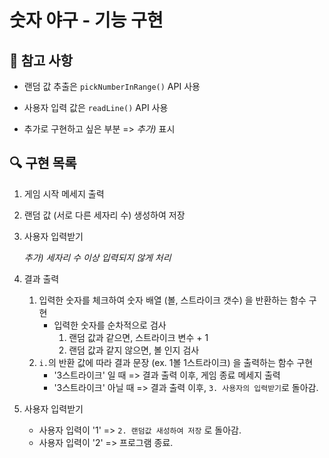 # 숫자 야구 - 기능 구현

## 📮 참고 사항

- 랜덤 값 추출은 `pickNumberInRange()` API 사용
- 사용자 입력 값은 `readLine()` API 사용
  

- 추가로 구현하고 싶은 부분 => *추가)* 표시

## 🔍 구현 목록

1. 게임 시작 메세지 출력


2. 랜덤 값 (서로 다른 세자리 수) 생성하여 저장
  

3. 사용자 입력받기

   *추가) 세자리 수 이상 입력되지 않게 처리*
  

4. 결과 출력
  
   1) 입력한 숫자를 체크하여 숫자 배열 (볼, 스트라이크 갯수) 을 반환하는 함수 구현
      * 입력한 숫자를 순차적으로 검사
        1) 랜덤 값과 같으면, 스트라이크 변수 + 1
        2) 랜덤 값과 같지 않으면, 볼 인지 검사
   2) `i.`의 반환 값에 따라 결과 문장 (ex. 1볼 1스트라이크) 을 출력하는 함수 구현
      * '3스트라이크' 일 때 => 결과 출력 이후, 게임 종료 메세지 출력
      * '3스트라이크' 아닐 때 => 결과 출력 이후, `3. 사용자의 입력받기`로 돌아감.
  

5. 사용자 입력받기
   * 사용자 입력이 '1' => `2. 랜덤값 새성하여 저장` 로 돌아감.
   * 사용자 입력이 '2' => 프로그램 종료.
